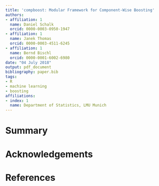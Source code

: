 ```yaml
---
title: 'compboost: Modular Framework for Component-Wise Boosting'
authors:
- affiliation: 1
  name: Daniel Schalk
  orcid: 0000-0003-0950-1947
- affiliation: 1
  name: Janek Thomas
  orcid: 0000-0003-4511-6245
- affiliation: 1
  name: Bernd Bischl
  orcid: 0000-0001-6002-6980
date: "04 July 2018"
output: pdf_document
bibliography: paper.bib
tags:
- R
- machine learning
- boosting
affiliations:
- index: 1
  name: Department of Statistics, LMU Munich
---
```


# Summary
<!-- A clear statement of need that illustrates the purpose of the software-->


<!-- A summary describing the high-level functionality and purpose of the software for a diverse, non-specialist audience-->


<!-- Mentions (if applicable) of any ongoing research projects using the software or recent scholarly publications enabled by it -->

# Acknowledgements

<!-- A list of key references including a link to the software archive -->
# References